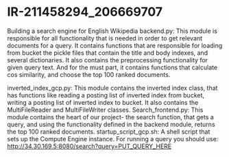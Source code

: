 # IR-211458294_206669707
Building a search engine for English Wikipedia
backend.py:
This module is responsible for all functionality that is needed in order to get relevant documents for a query.
It contains functions that are responsible for loading from bucket the pickle files that contain the title and body indexes, and several dictionaries.
It also contains the preprocessing functionality for given query text.
And for the must part, it contains functions that calculate cos similarity, and choose the top 100 ranked documents.

inverted_index_gcp.py:
This module contains the inverted index class, that has functions like reading a posting list of inverted index from bucket, writing a posting list of inverted index to bucket.
It also contains the MultiFileReader and MultiFileWriter classes.
Search_frontend.py:
This module contains the heart of our project- the search function, that gets a query, and using the functionality defined in the backend module, returns the top 100 ranked documents.
startup_script_gcp.sh:
A shell script that sets up the Compute Engine instance.
For running a query you should use:
http://34.30.169.5:8080/search?query=PUT_QUERY_HERE
